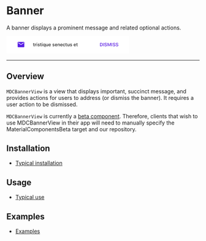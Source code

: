 # Banner

<!-- badges -->

A banner displays a prominent message and related optional actions.

<div class="article__asset article__asset--screenshot">
  <img src="assets/banner.png" alt="Banner" width="320">
</div>

<!-- design-and-api -->

<!-- toc -->

- - -

## Overview

`MDCBannerView` is a view that displays important, succinct message, and provides actions for users to address (or dismiss the banner). It requires a user action to be dismissed.

`MDCBannerView` is currently a [beta component](../../../contributing/beta_components.md). Therefore, clients that
wish to use MDCBannerView in their app will need to manually specify the MaterialComponentsBeta target and our repository. 

## Installation

- [Typical installation](../../../docs/component-installation.md)

## Usage

- [Typical use](typical-use.md)

## Examples

- [Examples](examples.md)

